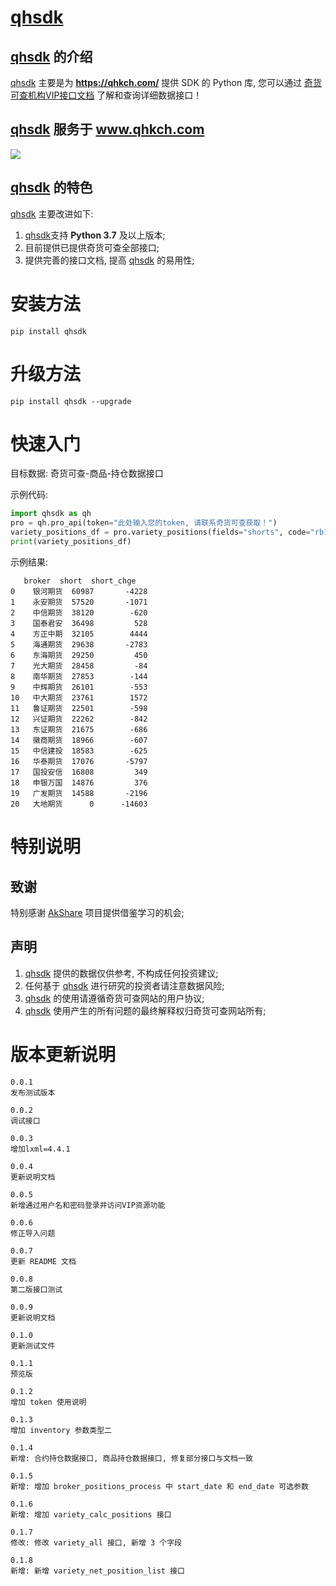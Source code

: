 # [qhsdk](https://pypi.org/project/qhsdk/)

## [qhsdk](https://pypi.org/project/qhsdk/) 的介绍

[qhsdk](https://pypi.org/project/qhsdk/) 主要是为 **https://qhkch.com/** 提供 SDK 的 Python 库, 您可以通过 [奇货可查机构VIP接口文档](https://www.showdoc.cc/qhkchapi?page_id=3878436763477725) 了解和查询详细数据接口！

## [qhsdk](https://pypi.org/project/qhsdk/) 服务于 **www.qhkch.com**

<img src="https://static.qhkch.com/dist//style/res/logo.png" align = center/>

## [qhsdk](https://pypi.org/project/qhsdk/) 的特色

[qhsdk](https://pypi.org/project/qhsdk/) 主要改进如下:

1. [qhsdk](https://pypi.org/project/qhsdk/)支持 **Python 3.7** 及以上版本;
2. 目前提供已提供奇货可查全部接口;
3. 提供完善的接口文档, 提高 [qhsdk](https://pypi.org/project/qhsdk/) 的易用性;

# 安装方法

```
pip install qhsdk
```

# 升级方法

```
pip install qhsdk --upgrade
```

# 快速入门

目标数据: 奇货可查-商品-持仓数据接口

示例代码:

```python
import qhsdk as qh
pro = qh.pro_api(token="此处输入您的token, 请联系奇货可查获取！")
variety_positions_df = pro.variety_positions(fields="shorts", code="rb1810", date="2018-08-08")
print(variety_positions_df)
```

示例结果:

```
   broker  short  short_chge
0    银河期货  60987       -4228
1    永安期货  57520       -1071
2    中信期货  38120        -620
3    国泰君安  36498         528
4    方正中期  32105        4444
5    海通期货  29638       -2783
6    东海期货  29250         450
7    光大期货  28458         -84
8    南华期货  27853        -144
9    中辉期货  26101        -553
10   中大期货  23761        1572
11   鲁证期货  22501        -598
12   兴证期货  22262        -842
13   东证期货  21675        -686
14   徽商期货  18966        -607
15   中信建投  18583        -625
16   华泰期货  17076       -5797
17   国投安信  16808         349
18   申银万国  14876         376
19   广发期货  14588       -2196
20   大地期货      0      -14603
```

# 特别说明

## 致谢

特别感谢 [AkShare](https://github.com/jindaxiang/akshare) 项目提供借鉴学习的机会;

## 声明

1. [qhsdk](https://pypi.org/project/qhsdk) 提供的数据仅供参考, 不构成任何投资建议;
2. 任何基于 [qhsdk](https://pypi.org/project/qhsdk) 进行研究的投资者请注意数据风险;
3. [qhsdk](https://pypi.org/project/qhsdk) 的使用请遵循奇货可查网站的用户协议;
4. [qhsdk](https://pypi.org/project/qhsdk) 使用产生的所有问题的最终解释权归奇货可查网站所有;

# 版本更新说明
```
0.0.1
发布测试版本

0.0.2
调试接口

0.0.3
增加lxml=4.4.1

0.0.4
更新说明文档

0.0.5
新增通过用户名和密码登录并访问VIP资源功能

0.0.6
修正导入问题

0.0.7
更新 README 文档

0.0.8
第二版接口测试

0.0.9
更新说明文档

0.1.0
更新测试文件

0.1.1
预览版

0.1.2
增加 token 使用说明

0.1.3
增加 inventory 参数类型二

0.1.4
新增: 合约持仓数据接口, 商品持仓数据接口, 修复部分接口与文档一致

0.1.5
新增: 增加 broker_positions_process 中 start_date 和 end_date 可选参数

0.1.6
新增: 增加 variety_calc_positions 接口

0.1.7
修改: 修改 variety_all 接口, 新增 3 个字段

0.1.8
新增: 新增 variety_net_position_list 接口
```